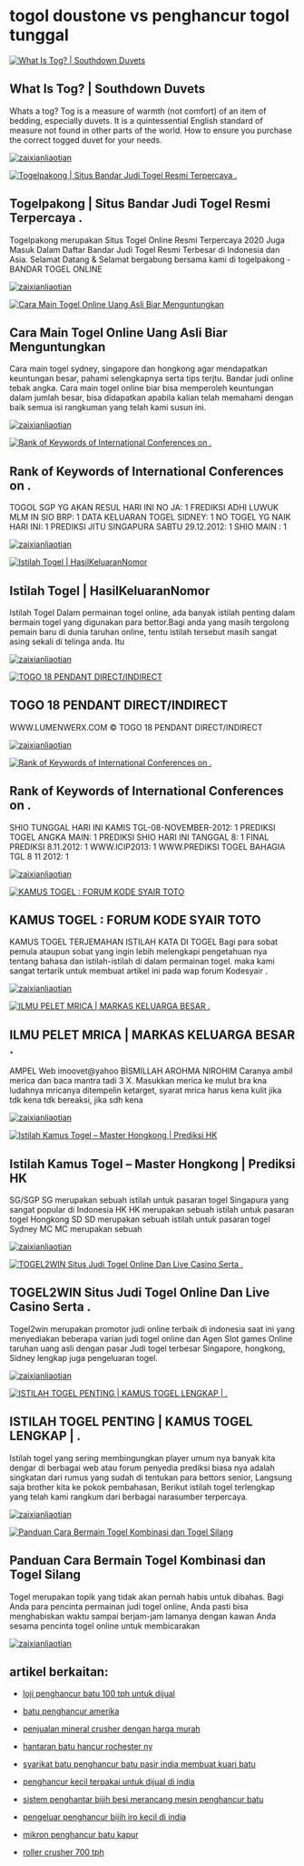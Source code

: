 # togol doustone vs penghancur togol tunggal
<a href="https://mnn.zoosnet.net/LR/Chatpre.aspx?id=MNN94995150&p=https://topgrinding.com/" target="_blank">![What Is Tog? | Southdown Duvets](https://github.com/technlg/images/blob/main/10.jpg)</a>
## What Is Tog? | Southdown Duvets
Whats a tog? Tog is a measure of warmth (not comfort) of an item of bedding, especially duvets. It is a quintessential English standard of measure not found in other parts of the world. How to ensure you purchase the correct togged duvet for your needs.
<a href="https://mnn.zoosnet.net/LR/Chatpre.aspx?id=MNN94995150&p=https://topgrinding.com/" target="_blank"><img src="https://github.com/technlg/images/raw/main/chat11.jpg" alt="zaixianliaotian"/></a><a href="//whatsapp.shibangsoft.com/WhatsApp.php" ><img src="https://github.com/technlg/images/raw/main/chat11.png" alt=""></a>
<a href="https://mnn.zoosnet.net/LR/Chatpre.aspx?id=MNN94995150&p=https://topgrinding.com/" target="_blank">![Togelpakong | Situs Bandar Judi Togel Resmi Terpercaya .](https://github.com/technlg/images/blob/main/35.jpg)</a>
## Togelpakong | Situs Bandar Judi Togel Resmi Terpercaya .
Togelpakong merupakan Situs Togel Online Resmi Terpercaya 2020 Juga Masuk Dalam Daftar Bandar Judi Togel Resmi Terbesar di Indonesia dan Asia. Selamat Datang & Selamat bergabung bersama kami di togelpakong - BANDAR TOGEL ONLINE 
<a href="https://mnn.zoosnet.net/LR/Chatpre.aspx?id=MNN94995150&p=https://topgrinding.com/" target="_blank"><img src="https://github.com/technlg/images/raw/main/chat11.jpg" alt="zaixianliaotian"/></a><a href="//whatsapp.shibangsoft.com/WhatsApp.php" ><img src="https://github.com/technlg/images/raw/main/chat11.png" alt=""></a>
<a href="https://mnn.zoosnet.net/LR/Chatpre.aspx?id=MNN94995150&p=https://topgrinding.com/" target="_blank">![Cara Main Togel Online Uang Asli Biar Menguntungkan](https://github.com/technlg/images/blob/main/49.jpg)</a>
## Cara Main Togel Online Uang Asli Biar Menguntungkan
Cara main togel sydney, singapore dan hongkong agar mendapatkan keuntungan besar, pahami selengkapnya serta tips terjtu. Bandar judi online tebak angka. Cara main togel online biar bisa memperoleh keuntungan dalam jumlah besar, bisa didapatkan apabila kalian telah memahami dengan baik semua isi rangkuman yang telah kami susun ini. 
<a href="https://mnn.zoosnet.net/LR/Chatpre.aspx?id=MNN94995150&p=https://topgrinding.com/" target="_blank"><img src="https://github.com/technlg/images/raw/main/chat11.jpg" alt="zaixianliaotian"/></a><a href="//whatsapp.shibangsoft.com/WhatsApp.php" ><img src="https://github.com/technlg/images/raw/main/chat11.png" alt=""></a>
<a href="https://mnn.zoosnet.net/LR/Chatpre.aspx?id=MNN94995150&p=https://topgrinding.com/" target="_blank">![Rank of Keywords of International Conferences on .](https://github.com/technlg/images/blob/main/50.jpg)</a>
## Rank of Keywords of International Conferences on .
TOGOL SGP YG AKAN RESUL HARI INI NO JA: 1 FREDIKSI ADHI LUWUK MLM IN SIO BRP: 1 DATA KELUARAN TOGEL SIDNEY: 1 NO TOGEL YG NAIK HARI INI: 1 PREDIKSI JITU SINGAPURA SABTU 29.12.2012: 1 SHIO MAIN : 1
<a href="https://mnn.zoosnet.net/LR/Chatpre.aspx?id=MNN94995150&p=https://topgrinding.com/" target="_blank"><img src="https://github.com/technlg/images/raw/main/chat11.jpg" alt="zaixianliaotian"/></a><a href="//whatsapp.shibangsoft.com/WhatsApp.php" ><img src="https://github.com/technlg/images/raw/main/chat11.png" alt=""></a>
<a href="https://mnn.zoosnet.net/LR/Chatpre.aspx?id=MNN94995150&p=https://topgrinding.com/" target="_blank">![Istilah Togel | HasilKeluaranNomor](https://github.com/technlg/images/blob/main/3.jpg)</a>
## Istilah Togel | HasilKeluaranNomor
Istilah Togel Dalam permainan togel online, ada banyak istilah penting dalam bermain togel yang digunakan para bettor.Bagi anda yang masih tergolong pemain baru di dunia taruhan online, tentu istilah tersebut masih sangat asing sekali di telinga anda. Itu 
<a href="https://mnn.zoosnet.net/LR/Chatpre.aspx?id=MNN94995150&p=https://topgrinding.com/" target="_blank"><img src="https://github.com/technlg/images/raw/main/chat11.jpg" alt="zaixianliaotian"/></a><a href="//whatsapp.shibangsoft.com/WhatsApp.php" ><img src="https://github.com/technlg/images/raw/main/chat11.png" alt=""></a>
<a href="https://mnn.zoosnet.net/LR/Chatpre.aspx?id=MNN94995150&p=https://topgrinding.com/" target="_blank">![TOGO 18 PENDANT DIRECT/INDIRECT](https://github.com/technlg/images/blob/main/45.jpg)</a>
## TOGO 18 PENDANT DIRECT/INDIRECT
WWW.LUMENWERX.COM © TOGO 18 PENDANT DIRECT/INDIRECT
<a href="https://mnn.zoosnet.net/LR/Chatpre.aspx?id=MNN94995150&p=https://topgrinding.com/" target="_blank"><img src="https://github.com/technlg/images/raw/main/chat11.jpg" alt="zaixianliaotian"/></a><a href="//whatsapp.shibangsoft.com/WhatsApp.php" ><img src="https://github.com/technlg/images/raw/main/chat11.png" alt=""></a>
<a href="https://mnn.zoosnet.net/LR/Chatpre.aspx?id=MNN94995150&p=https://topgrinding.com/" target="_blank">![Rank of Keywords of International Conferences on .](https://github.com/technlg/images/blob/main/36.jpg)</a>
## Rank of Keywords of International Conferences on .
SHIO TUNGGAL HARI INI KAMIS TGL-08-NOVEMBER-2012: 1 PREDIKSI TOGEL ANGKA MAIN: 1 PREDIKSI SHIO HARI INI TANGGAL 8: 1 FINAL PREDIKSI 8.11.2012: 1 WWW.ICIP2013: 1 WWW.PREDIKSI TOGEL BAHAGIA TGL 8 11 2012: 1
<a href="https://mnn.zoosnet.net/LR/Chatpre.aspx?id=MNN94995150&p=https://topgrinding.com/" target="_blank"><img src="https://github.com/technlg/images/raw/main/chat11.jpg" alt="zaixianliaotian"/></a><a href="//whatsapp.shibangsoft.com/WhatsApp.php" ><img src="https://github.com/technlg/images/raw/main/chat11.png" alt=""></a>
<a href="https://mnn.zoosnet.net/LR/Chatpre.aspx?id=MNN94995150&p=https://topgrinding.com/" target="_blank">![KAMUS TOGEL : FORUM KODE SYAIR TOTO](https://github.com/technlg/images/blob/main/62.jpg)</a>
## KAMUS TOGEL : FORUM KODE SYAIR TOTO
KAMUS TOGEL TERJEMAHAN ISTILAH KATA DI TOGEL Bagi para sobat pemula ataupun sobat yang ingin lebih melengkapi pengetahuan nya tentang bahasa dan istilah-istilah di dalam permainan togel. maka kami sangat tertarik untuk membuat artikel ini pada wap forum Kodesyair . 
<a href="https://mnn.zoosnet.net/LR/Chatpre.aspx?id=MNN94995150&p=https://topgrinding.com/" target="_blank"><img src="https://github.com/technlg/images/raw/main/chat11.jpg" alt="zaixianliaotian"/></a><a href="//whatsapp.shibangsoft.com/WhatsApp.php" ><img src="https://github.com/technlg/images/raw/main/chat11.png" alt=""></a>
<a href="https://mnn.zoosnet.net/LR/Chatpre.aspx?id=MNN94995150&p=https://topgrinding.com/" target="_blank">![ILMU PELET MRICA | MARKAS KELUARGA BESAR .](https://github.com/technlg/images/blob/main/33.jpg)</a>
## ILMU PELET MRICA | MARKAS KELUARGA BESAR .
AMPEL Web imoovet@yahoo BÌSMILLAH AROHMA NIROHIM Caranya ambil merica dan baca mantra tadi 3 X. Masukkan merica ke mulut bra kna ludahnya mricanya ditempelin ketarget, syarat mrica harus kena kulit jika tdk kena tdk bereaksi, jika sdh kena 
<a href="https://mnn.zoosnet.net/LR/Chatpre.aspx?id=MNN94995150&p=https://topgrinding.com/" target="_blank"><img src="https://github.com/technlg/images/raw/main/chat11.jpg" alt="zaixianliaotian"/></a><a href="//whatsapp.shibangsoft.com/WhatsApp.php" ><img src="https://github.com/technlg/images/raw/main/chat11.png" alt=""></a>
<a href="https://mnn.zoosnet.net/LR/Chatpre.aspx?id=MNN94995150&p=https://topgrinding.com/" target="_blank">![Istilah Kamus Togel – Master Hongkong | Prediksi HK](https://github.com/technlg/images/blob/main/43.jpg)</a>
## Istilah Kamus Togel – Master Hongkong | Prediksi HK
SG/SGP SG merupakan sebuah istilah untuk pasaran togel Singapura yang sangat popular di Indonesia HK HK merupakan sebuah istilah untuk pasaran togel Hongkong SD SD merupakan sebuah istilah untuk pasaran togel Sydney MC MC merupakan sebuah
<a href="https://mnn.zoosnet.net/LR/Chatpre.aspx?id=MNN94995150&p=https://topgrinding.com/" target="_blank"><img src="https://github.com/technlg/images/raw/main/chat11.jpg" alt="zaixianliaotian"/></a><a href="//whatsapp.shibangsoft.com/WhatsApp.php" ><img src="https://github.com/technlg/images/raw/main/chat11.png" alt=""></a>
<a href="https://mnn.zoosnet.net/LR/Chatpre.aspx?id=MNN94995150&p=https://topgrinding.com/" target="_blank">![TOGEL2WIN Situs Judi Togel Online Dan Live Casino Serta .](https://github.com/technlg/images/blob/main/63.jpg)</a>
## TOGEL2WIN Situs Judi Togel Online Dan Live Casino Serta .
Togel2win merupakan promotor judi online terbaik di indonesia saat ini yang menyediakan beberapa varian judi togel online dan Agen Slot games Online taruhan uang asli dengan pasar Judi togel terbesar Singapore, hongkong, Sidney lengkap juga pengeluaran togel.
<a href="https://mnn.zoosnet.net/LR/Chatpre.aspx?id=MNN94995150&p=https://topgrinding.com/" target="_blank"><img src="https://github.com/technlg/images/raw/main/chat11.jpg" alt="zaixianliaotian"/></a><a href="//whatsapp.shibangsoft.com/WhatsApp.php" ><img src="https://github.com/technlg/images/raw/main/chat11.png" alt=""></a>
<a href="https://mnn.zoosnet.net/LR/Chatpre.aspx?id=MNN94995150&p=https://topgrinding.com/" target="_blank">![ISTILAH TOGEL PENTING | KAMUS TOGEL LENGKAP | .](https://github.com/technlg/images/blob/main/51.jpg)</a>
## ISTILAH TOGEL PENTING | KAMUS TOGEL LENGKAP | .
Istilah togel yang sering membingungkan player umum nya banyak kita dengar di berbagai web atau forum penyedia prediksi biasa nya adalah singkatan dari rumus yang sudah di tentukan para bettors senior, Langsung saja brother kita ke pokok pembahasan, Berikut istilah togel terlengkap yang telah kami rangkum dari berbagai narasumber terpercaya.
<a href="https://mnn.zoosnet.net/LR/Chatpre.aspx?id=MNN94995150&p=https://topgrinding.com/" target="_blank"><img src="https://github.com/technlg/images/raw/main/chat11.jpg" alt="zaixianliaotian"/></a><a href="//whatsapp.shibangsoft.com/WhatsApp.php" ><img src="https://github.com/technlg/images/raw/main/chat11.png" alt=""></a>
<a href="https://mnn.zoosnet.net/LR/Chatpre.aspx?id=MNN94995150&p=https://topgrinding.com/" target="_blank">![Panduan Cara Bermain Togel Kombinasi dan Togel Silang](https://github.com/technlg/images/blob/main/65.jpg)</a>
## Panduan Cara Bermain Togel Kombinasi dan Togel Silang
Togel merupakan topik yang tidak akan pernah habis untuk dibahas. Bagi Anda para pencinta permainan judi togel online, Anda pasti bisa menghabiskan waktu sampai berjam-jam lamanya dengan kawan Anda sesama pencinta togel online untuk membicarakan
<a href="https://mnn.zoosnet.net/LR/Chatpre.aspx?id=MNN94995150&p=https://topgrinding.com/" target="_blank"><img src="https://github.com/technlg/images/raw/main/chat11.jpg" alt="zaixianliaotian"/></a><a href="//whatsapp.shibangsoft.com/WhatsApp.php" ><img src="https://github.com/technlg/images/raw/main/chat11.png" alt=""></a>
## artikel berkaitan:
* [loji penghancur batu 100 tph untuk dijual](loji%20penghancur%20batu%20100%20tph%20untuk%20dijual.md)
* [batu penghancur amerika](batu%20penghancur%20amerika.md)
* [penjualan mineral crusher dengan harga murah](penjualan%20mineral%20crusher%20dengan%20harga%20murah.md)
* [hantaran batu hancur rochester ny](hantaran%20batu%20hancur%20rochester%20ny.md)
* [syarikat batu penghancur batu pasir india membuat kuari batu](syarikat%20batu%20penghancur%20batu%20pasir%20india%20membuat%20kuari%20batu.md)
* [penghancur kecil terpakai untuk dijual di india](penghancur%20kecil%20terpakai%20untuk%20dijual%20di%20india.md)
* [sistem penghantar bijih besi merancang mesin penghancur batu](sistem%20penghantar%20bijih%20besi%20merancang%20mesin%20penghancur%20batu.md)
* [pengeluar penghancur bijih iro kecil di india](pengeluar%20penghancur%20bijih%20iro%20kecil%20di%20india.md)
* [mikron penghancur batu kapur](mikron%20penghancur%20batu%20kapur.md)
* [roller crusher 700 tph](roller%20crusher%20700%20tph.md)
